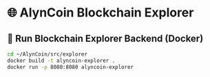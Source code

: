 # 🌐 AlynCoin Blockchain Explorer

## 🚀 Run Blockchain Explorer Backend (Docker)

```bash
cd ~/AlynCoin/src/explorer
docker build -t alyncoin-explorer .
docker run -p 8080:8080 alyncoin-explorer
